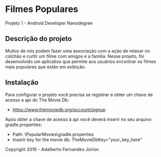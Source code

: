 # Filmes Populares #

Projeto 1 - Android Developer Nanodegree

## Descrição do projeto ##

Muitos de nós podem fazer uma associação com a ação de relaxar no colchão e curtir um filme com amigos e a família. Nesse projeto, foi desenvolvido um aplicativo que permite aos usuários encontrar os filmes mais populares que estão em exibição.

## Instalação ##

Para configurar o projeto você precisa se registrar e obter um chave de acesso a api do The Movie Db:
- https://www.themoviedb.org/account/signup

Após obter a chave de acesso à api você deverá inserir no seu arquivo gradle.properties:
- Path: \PopularMovies\gradle.properties
- Inserir key for the movie db:
    TheMovieDbKey="your_key_here"


Copyright 2016 - Adalberto Fernandes Júnior.
